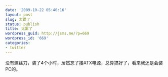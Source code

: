 ```yaml
---
date: '2009-10-22 05:40:16'
layout: post
slug: 太累了
status: publish
title: 太累了
wordpress_guid: http://jsms.me/?p=669
wordpress_id: '669'
categories:
- twitter
---
```


没有螺丝刀，装了4个小时，居然忘了接ATX电源，总算搞好了，看来我还是会装PC的。
